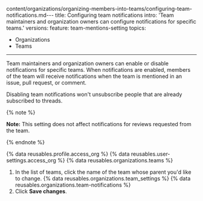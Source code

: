 content/organizations/organizing-members-into-teams/configuring-team-notifications.md---
title: Configuring team notifications
intro: 'Team maintainers and organization owners can configure notifications for specific teams.'
versions:
  feature: team-mentions-setting
topics:
  - Organizations
  - Teams
---

Team maintainers and organization owners can enable or disable notifications for specific teams. When notifications are enabled, members of the team will receive notifications when the team is mentioned in an issue, pull request, or comment.

Disabling team notifications won't unsubscribe people that are already subscribed to threads.

{% note %}

**Note:** This setting does not affect notifications for reviews requested from the team.

{% endnote %}

{% data reusables.profile.access_org %}
{% data reusables.user-settings.access_org %}
{% data reusables.organizations.teams %}
1. In the list of teams, click the name of the team whose parent you'd like to change.
{% data reusables.organizations.team_settings %}
{% data reusables.organizations.team-notifications %}
1. Click **Save changes**.
